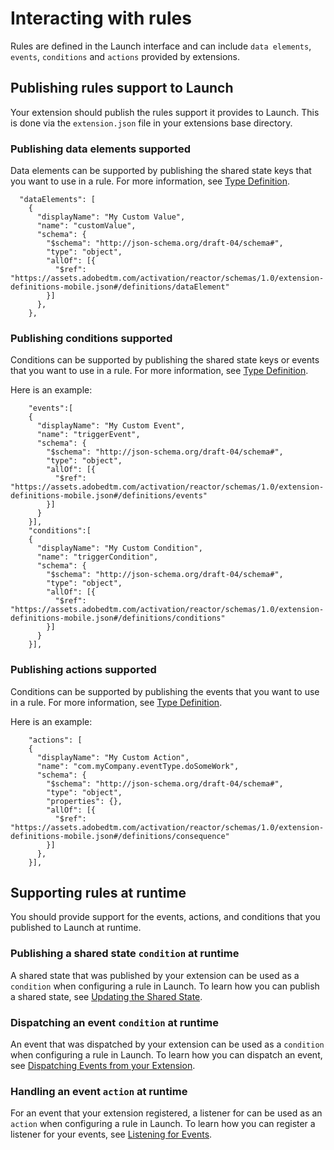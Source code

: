 # Interacting with rules

Rules are defined in the Launch interface and can include `data elements`, `events`, `conditions` and `actions` provided by extensions.

## Publishing rules support to Launch

Your extension should publish the rules support it provides to Launch. This is done via the `extension.json` file in your extensions base directory.

### Publishing data elements supported

Data elements can be supported by publishing the shared state keys that you want to use in a rule. For more information, see [Type Definition](https://developer.adobelaunch.com/guides/extensions/extension-manifest/#type-definition).

```text
  "dataElements": [
    {
      "displayName": "My Custom Value",
      "name": "customValue",
      "schema": {
        "$schema": "http://json-schema.org/draft-04/schema#",
        "type": "object",
        "allOf": [{
          "$ref": "https://assets.adobedtm.com/activation/reactor/schemas/1.0/extension-definitions-mobile.json#/definitions/dataElement"
        }]
      },
    },
```

### Publishing conditions supported

Conditions can be supported by publishing the shared state keys or events that you want to use in a rule. For more information, see [Type Definition](https://developer.adobelaunch.com/guides/extensions/extension-manifest/#type-definition).  

Here is an example:

```text
    "events":[
    {
      "displayName": "My Custom Event",
      "name": "triggerEvent",
      "schema": {
        "$schema": "http://json-schema.org/draft-04/schema#",
        "type": "object",
        "allOf": [{
          "$ref": "https://assets.adobedtm.com/activation/reactor/schemas/1.0/extension-definitions-mobile.json#/definitions/events"
        }]
      }
    }],
    "conditions":[
    {
      "displayName": "My Custom Condition",
      "name": "triggerCondition",
      "schema": {
        "$schema": "http://json-schema.org/draft-04/schema#",
        "type": "object",
        "allOf": [{
          "$ref": "https://assets.adobedtm.com/activation/reactor/schemas/1.0/extension-definitions-mobile.json#/definitions/conditions"
        }]
      }
    }],
```

### Publishing actions supported

Conditions can be supported by publishing the events that you want to use in a rule. For more information, see [Type Definition](https://developer.adobelaunch.com/guides/extensions/extension-manifest/#type-definition).  

Here is an example:

```text
    "actions": [
    {
      "displayName": "My Custom Action",
      "name": "com.myCompany.eventType.doSomeWork",
      "schema": {
        "$schema": "http://json-schema.org/draft-04/schema#",
        "type": "object",
        "properties": {},
        "allOf": [{
          "$ref": "https://assets.adobedtm.com/activation/reactor/schemas/1.0/extension-definitions-mobile.json#/definitions/consequence"
        }]
      },
    }],
```

## Supporting rules at runtime

You should provide support for the events, actions, and conditions that you published to Launch at runtime.

### Publishing a shared state `condition` at runtime

A shared state that was published by your extension can be used as a `condition` when configuring a rule in Launch. To learn how you can publish a shared state, see [Updating the Shared State](https://github.com/Adobe-Marketing-Cloud/aep-sdks-documentation/tree/9d84f4a6a0d937169087f7bf70c228440670cc0a/building-mobile-extensions/README.md#updating-the-shared-state).

### Dispatching an event `condition` at runtime

An event that was dispatched by your extension can be used as a `condition` when configuring a rule in Launch. To learn how you can dispatch an event, see [Dispatching Events from your Extension](https://github.com/Adobe-Marketing-Cloud/aep-sdks-documentation/tree/9d84f4a6a0d937169087f7bf70c228440670cc0a/building-mobile-extensions/README.md#dispatching-events-from-your-extension).

### Handling an event `action` at runtime

For an event that your extension registered, a listener for can be used as an `action` when configuring a rule in Launch. To learn how you can register a listener for your events, see [Listening for Events](https://github.com/Adobe-Marketing-Cloud/aep-sdks-documentation/tree/9d84f4a6a0d937169087f7bf70c228440670cc0a/building-mobile-extensions/README.md#event-listeners).


